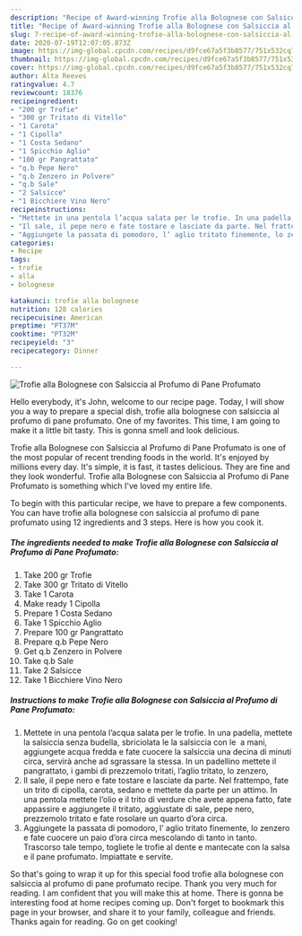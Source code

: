 ```yaml
---
description: "Recipe of Award-winning Trofie alla Bolognese con Salsiccia al Profumo di Pane Profumato"
title: "Recipe of Award-winning Trofie alla Bolognese con Salsiccia al Profumo di Pane Profumato"
slug: 7-recipe-of-award-winning-trofie-alla-bolognese-con-salsiccia-al-profumo-di-pane-profumato
date: 2020-07-19T12:07:05.873Z
image: https://img-global.cpcdn.com/recipes/d9fce67a5f3b8577/751x532cq70/trofie-alla-bolognese-con-salsiccia-al-profumo-di-pane-profumato-recipe-main-photo.jpg
thumbnail: https://img-global.cpcdn.com/recipes/d9fce67a5f3b8577/751x532cq70/trofie-alla-bolognese-con-salsiccia-al-profumo-di-pane-profumato-recipe-main-photo.jpg
cover: https://img-global.cpcdn.com/recipes/d9fce67a5f3b8577/751x532cq70/trofie-alla-bolognese-con-salsiccia-al-profumo-di-pane-profumato-recipe-main-photo.jpg
author: Alta Reeves
ratingvalue: 4.7
reviewcount: 18376
recipeingredient:
- "200 gr Trofie"
- "300 gr Tritato di Vitello"
- "1 Carota"
- "1 Cipolla"
- "1 Costa Sedano"
- "1 Spicchio Aglio"
- "100 gr Pangrattato"
- "q.b Pepe Nero"
- "q.b Zenzero in Polvere"
- "q.b Sale"
- "2 Salsicce"
- "1 Bicchiere Vino Nero"
recipeinstructions:
- "Mettete in una pentola l’acqua salata per le trofie. In una padella, mettete la salsiccia senza budella, sbriciolata le la salsiccia con le  a mani, aggiungete acqua fredda e fate cuocere la salsiccia una decina di minuti circa, servirà anche ad sgrassare la stessa. In un padellino mettete il pangrattato, i gambi di prezzemolo tritati, l’aglio tritato, lo zenzero,"
- "Il sale, il pepe nero e fate tostare e lasciate da parte. Nel frattempo, fate un trito di cipolla, carota, sedano e mettete da parte per un attimo. In una pentola mettete l’olio e il trito di verdure che avete appena fatto, fate appassire e aggiungete il tritato, aggiustate di sale, pepe nero, prezzemolo tritato e fate rosolare un quarto d’ora circa."
- "Aggiungete la passata di pomodoro, l’ aglio tritato finemente, lo zenzero e fate cuocere un paio d’ora circa mescolando di tanto in tanto. Trascorso tale tempo, togliete le trofie al dente e mantecate con la salsa e il pane profumato. Impiattate e servite."
categories:
- Recipe
tags:
- trofie
- alla
- bolognese

katakunci: trofie alla bolognese 
nutrition: 128 calories
recipecuisine: American
preptime: "PT37M"
cooktime: "PT32M"
recipeyield: "3"
recipecategory: Dinner

---
```



![Trofie alla Bolognese con Salsiccia al Profumo di Pane Profumato](https://img-global.cpcdn.com/recipes/d9fce67a5f3b8577/751x532cq70/trofie-alla-bolognese-con-salsiccia-al-profumo-di-pane-profumato-recipe-main-photo.jpg)

Hello everybody, it's John, welcome to our recipe page. Today, I will show you a way to prepare a special dish, trofie alla bolognese con salsiccia al profumo di pane profumato. One of my favorites. This time, I am going to make it a little bit tasty. This is gonna smell and look delicious.

Trofie alla Bolognese con Salsiccia al Profumo di Pane Profumato is one of the most popular of recent trending foods in the world. It's enjoyed by millions every day. It's simple, it is fast, it tastes delicious. They are fine and they look wonderful. Trofie alla Bolognese con Salsiccia al Profumo di Pane Profumato is something which I've loved my entire life.




To begin with this particular recipe, we have to prepare a few components. You can have trofie alla bolognese con salsiccia al profumo di pane profumato using 12 ingredients and 3 steps. Here is how you cook it.

<!--inarticleads1-->

##### The ingredients needed to make Trofie alla Bolognese con Salsiccia al Profumo di Pane Profumato:

1. Take 200 gr Trofie
1. Take 300 gr Tritato di Vitello
1. Take 1 Carota
1. Make ready 1 Cipolla
1. Prepare 1 Costa Sedano
1. Take 1 Spicchio Aglio
1. Prepare 100 gr Pangrattato
1. Prepare q.b Pepe Nero
1. Get q.b Zenzero in Polvere
1. Take q.b Sale
1. Take 2 Salsicce
1. Take 1 Bicchiere Vino Nero




<!--inarticleads2-->

##### Instructions to make Trofie alla Bolognese con Salsiccia al Profumo di Pane Profumato:

1. Mettete in una pentola l’acqua salata per le trofie. In una padella, mettete la salsiccia senza budella, sbriciolata le la salsiccia con le  a mani, aggiungete acqua fredda e fate cuocere la salsiccia una decina di minuti circa, servirà anche ad sgrassare la stessa. In un padellino mettete il pangrattato, i gambi di prezzemolo tritati, l’aglio tritato, lo zenzero,
1. Il sale, il pepe nero e fate tostare e lasciate da parte. Nel frattempo, fate un trito di cipolla, carota, sedano e mettete da parte per un attimo. In una pentola mettete l’olio e il trito di verdure che avete appena fatto, fate appassire e aggiungete il tritato, aggiustate di sale, pepe nero, prezzemolo tritato e fate rosolare un quarto d’ora circa.
1. Aggiungete la passata di pomodoro, l’ aglio tritato finemente, lo zenzero e fate cuocere un paio d’ora circa mescolando di tanto in tanto. Trascorso tale tempo, togliete le trofie al dente e mantecate con la salsa e il pane profumato. Impiattate e servite.




So that's going to wrap it up for this special food trofie alla bolognese con salsiccia al profumo di pane profumato recipe. Thank you very much for reading. I am confident that you will make this at home. There is gonna be interesting food at home recipes coming up. Don't forget to bookmark this page in your browser, and share it to your family, colleague and friends. Thanks again for reading. Go on get cooking!
